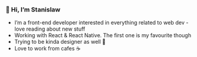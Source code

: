 ### 👋 Hi, I’m Stanislaw
- I’m a front-end developer interested in everything related to web dev - love reading about new stuff
- Working with React & React Native. The first one is my favourite though
- Trying to be kinda designer as well 🎨
- Love to work from cafes ☕

<!---
Stanislaw09/Stanislaw09 is a ✨ special ✨ repository because its `README.md` (this file) appears on your GitHub profile.
You can click the Preview link to take a look at your changes.
--->
